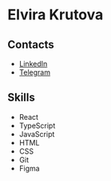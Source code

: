 # Elvira Krutova

## Contacts
- [LinkedIn](www.linkedin.com/in/elvira-krutova-43a01428a)
- [Telegram]([@krasnoe_soInce](https://t.me/krasnoe_soInce))

## Skills
- React
- TypeScript
- JavaScript
- HTML
- CSS
- Git
- Figma